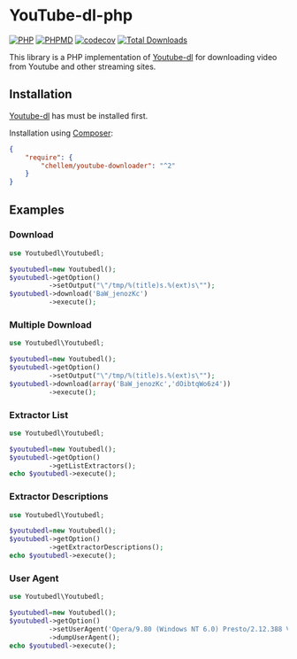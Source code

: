 # YouTube-dl-php

[![PHP](https://github.com/J3-Tech/Youtube-dl-php/actions/workflows/php.yml/badge.svg)](https://github.com/J3-Tech/Youtube-dl-php/actions/workflows/php.yml)
[![PHPMD](https://github.com/J3-Tech/Youtube-dl-php/actions/workflows/phpmd.yml/badge.svg)](https://github.com/J3-Tech/Youtube-dl-php/actions/workflows/phpmd.yml)
[![codecov](https://codecov.io/gh/J3-Tech/Youtube-dl-php/branch/master/graph/badge.svg?token=IlyZn4cNLS)](https://codecov.io/gh/J3-Tech/Youtube-dl-php)
[![Total Downloads](https://poser.pugx.org/chellem/youtube-downloader/downloads)](https://packagist.org/packages/chellem/youtube-downloader)


This library is a PHP implementation of [Youtube-dl](https://github.com/yt-dlp/yt-dlp) for downloading video from Youtube and other streaming sites.

## Installation
[Youtube-dl](https://github.com/rg3/youtube-dl) has must be installed first.

Installation using [Composer](https://getcomposer.org):

```json
{
    "require": {
        "chellem/youtube-downloader": "^2"
    }
}
```

## Examples
### Download

```php
use Youtubedl\Youtubedl;

$youtubedl=new Youtubedl();
$youtubedl->getOption()
          ->setOutput("\"/tmp/%(title)s.%(ext)s\"");
$youtubedl->download('BaW_jenozKc')
          ->execute();
```

### Multiple Download

```php
use Youtubedl\Youtubedl;

$youtubedl=new Youtubedl();
$youtubedl->getOption()
          ->setOutput("\"/tmp/%(title)s.%(ext)s\"");
$youtubedl->download(array('BaW_jenozKc','dOibtqWo6z4'))
          ->execute();
```

### Extractor List

```php
use Youtubedl\Youtubedl;

$youtubedl=new Youtubedl();
$youtubedl->getOption()
          ->getListExtractors();
echo $youtubedl->execute();
```

### Extractor Descriptions

```php
use Youtubedl\Youtubedl;

$youtubedl=new Youtubedl();
$youtubedl->getOption()
          ->getExtractorDescriptions();
echo $youtubedl->execute();
```

### User Agent

```php
use Youtubedl\Youtubedl;

$youtubedl=new Youtubedl();
$youtubedl->getOption()
          ->setUserAgent('Opera/9.80 (Windows NT 6.0) Presto/2.12.388 Version/12.14')
          ->dumpUserAgent();
echo $youtubedl->execute();
```
